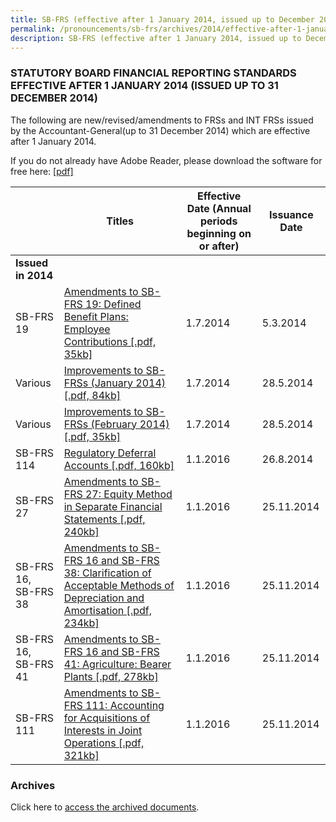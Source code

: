 ```yaml
---
title: SB-FRS (effective after 1 January 2014, issued up to December 2014)
permalink: /pronouncements/sb-frs/archives/2014/effective-after-1-january-2014-issued-up-to-december-2014/
description: SB-FRS (effective after 1 January 2014, issued up to December 2014)
---
```

### STATUTORY BOARD FINANCIAL REPORTING STANDARDS EFFECTIVE AFTER 1 JANUARY 2014 (ISSUED UP TO 31 DECEMBER 2014)

The following are new/revised/amendments to FRSs and INT FRSs issued by the Accountant-General(up to 31 December 2014) which are effective after 1 January 2014.

If you do not already have Adobe Reader, please download the software for free here: [\[pdf\]](http://www.adobe.com/products/acrobat/readstep2.html)

|  | Titles | Effective Date (Annual periods beginning on or after) | Issuance Date |
| -------- | -------- | -------- | -------- |
| **Issued in 2014** |  |  |  |
| SB-FRS 19 | [Amendments to SB-FRS 19: Defined Benefit Plans: Employee Contributions [.pdf, 35kb]](/files/Docs/Default%20Source/Sb%20Frs/Aft%201%20Jan%202014%20to%20Dec%202014/amendments_to_sb-frs_19.pdf) | 1.7.2014 | 5.3.2014 |
| Various | [Improvements to SB-FRSs (January 2014) [.pdf, 84kb]](/files/Docs/Default%20Source/Sb%20Frs/Aft%201%20Jan%202014%20to%20Dec%202014/improvements_to_sb-frss_(january_2014).pdf) | 1.7.2014 | 28.5.2014 |
| Various | [Improvements to SB-FRSs (February 2014) [.pdf, 35kb]](/files/Docs/Default%20Source/Sb%20Frs/Aft%201%20Jan%202014%20to%20Dec%202014/improvements_to_sb-frss_(february_2014).pdf) | 1.7.2014 | 28.5.2014 |
| SB-FRS 114 | [Regulatory Deferral Accounts [.pdf, 160kb]](/files/Docs/Default%20Source/Sb%20Frs/Aft%201%20Jan%202014%20to%20Dec%202014/sb-frs-114.pdf) | 1.1.2016 | 26.8.2014 |
| SB-FRS 27 | [Amendments to SB-FRS 27: Equity Method in Separate Financial Statements [.pdf, 240kb]](/files/Docs/Default%20Source/Sb%20Frs/Aft%201%20Jan%202014%20to%20Dec%202014/amendments_to_sb-frs_27_(nov_2014).pdf) | 1.1.2016 | 25.11.2014 |
| SB-FRS 16,<br>SB-FRS 38 | [Amendments to SB-FRS 16 and SB-FRS 38: Clarification of Acceptable Methods of Depreciation and Amortisation [.pdf, 234kb]](/files/Docs/Default%20Source/Sb%20Frs/Aft%201%20Jan%202014%20to%20Dec%202014/amendments_to_sb-frs_16_and_sb-frs_38_(nov_2014).pdf) | 1.1.2016 | 25.11.2014 |
| SB-FRS 16,<br>SB-FRS 41 | [Amendments to SB-FRS 16 and SB-FRS 41: Agriculture: Bearer Plants [.pdf, 278kb]](/files/Docs/Default%20Source/Sb%20Frs/Aft%201%20Jan%202014%20to%20Dec%202014/amendments_to_sb-frs_16_and_sb-frs_41_(nov_2014).pdf) | 1.1.2016 | 25.11.2014 |
| SB-FRS 111 | [Amendments to SB-FRS 111: Accounting for Acquisitions of Interests in Joint Operations [.pdf, 321kb]](/files/Docs/Default%20Source/Sb%20Frs/Aft%201%20Jan%202014%20to%20Dec%202014/amendments_to_sb-frs_111_(nov_2014).pdf) | 1.1.2016 | 25.11.2014 |

### Archives 

Click here to [access the archived documents](/pronouncements/sb-frs/archives/).